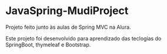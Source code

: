 # JavaSpring-MudiProject
Projeto feito junto às aulas de Spring MVC na Alura.

Este projeto foi desenvolvido para aprendizado das teclogias do SpringBoot, thymeleaf e Bootstrap.
